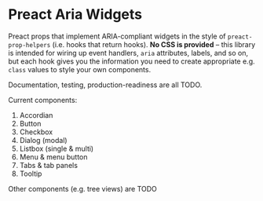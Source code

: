 # Preact Aria Widgets

Preact props that implement ARIA-compliant widgets in the style of `preact-prop-helpers` (i.e. hooks that return hooks).  **No CSS is provided** &ndash; this library is intended for wiring up event handlers, `aria` attributes, labels, and so on, but each hook gives you the information you need to create appropriate e.g. `class` values to style your own components.

Documentation, testing, production-readiness are all TODO.

Current components:

1. Accordian
2. Button
3. Checkbox
4. Dialog (modal)
5. Listbox (single & multi)
6. Menu & menu button
7. Tabs & tab panels
8. Tooltip

Other components (e.g. tree views) are TODO
